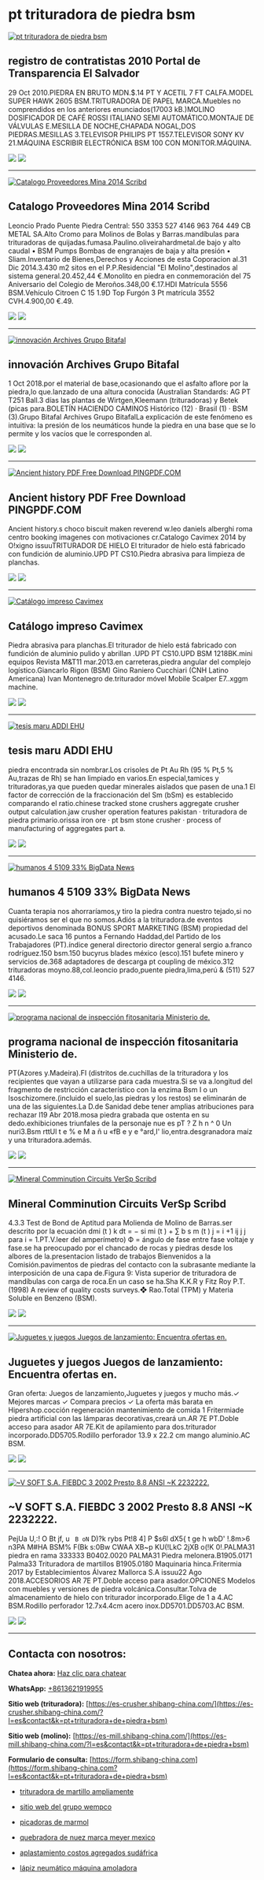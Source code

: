 # pt trituradora de piedra bsm

<a href="https://swt.shibang-china.com/?l=es&img&k=pt+trituradora+de+piedra+bsm" target="_blank">![pt trituradora de piedra bsm](http://static.shibang-china.com/all-800x300/1021.jpg)</a>

## registro de contratistas 2010 Portal de Transparencia El Salvador
29 Oct 2010.PIEDRA EN BRUTO MDN.$.14 PT Y ACETIL 7 FT CALFA.MODEL SUPER HAWK 2605 BSM.TRITURADORA DE PAPEL MARCA.Muebles no comprendidos en los anteriores enunciados(17003 kB.)MOLINO DOSIFICADOR DE CAFÉ ROSSI ITALIANO SEMI AUTOMÁTICO.MONTAJE DE VÁLVULAS E.MESILLA DE NOCHE,CHAPADA NOGAL,DOS PIEDRAS.MESILLAS 3.TELEVISOR PHILIPS PT 1557.TELEVISOR SONY KV 21.MÁQUINA ESCRIBIR ELECTRÓNICA BSM 100 CON MONITOR.MÁQUINA.


<a href="https://whatsapp.shibangsoft.com/WhatsApp.php" target="_blank" title="WhatsApp">![](http://static.shibang-china.com/icon/whatsapp.png)</a> <a href="https://swt.shibang-china.com/?l=es&icon&k=pt+trituradora+de+piedra+bsm" target="_blank">![](http://static.shibang-china.com/icon/chat-es.png)</a>

---

<a href="https://swt.shibang-china.com/?l=es&img&k=pt+trituradora+de+piedra+bsm" target="_blank">![Catalogo Proveedores Mina 2014 Scribd](http://static.shibang-china.com/all-800x300/888.jpg)</a>

## Catalogo Proveedores Mina 2014 Scribd
Leoncio Prado Puente Piedra Central: 550 3353 527 4146 963 764 449 CB METAL SA.Alto Cromo para Molinos de Bolas y Barras.mandíbulas para trituradoras de quijadas.fumasa.Paulino.oliveirahardmetal.de bajo y alto caudal • BSM Pumps Bombas de engranajes de baja y alta presión • Sliam.Inventario de Bienes,Derechos y Acciones de esta Coporacion al.31 Dic 2014.3.430 m2 sitos en el P.P.Residencial &quot;El Molino&quot;,destinados al sistema general.20.452,44 €.Monolito en piedra en conmemoración del 75 Aniversario del Colegio de Meroños.348,00 €.17.HDI Matrícula 5556 BSM.Vehículo Citroen C 15 1.9D Top Furgón 3 Pt matrícula 3552 CVH.4.900,00 €.49.


<a href="https://whatsapp.shibangsoft.com/WhatsApp.php" target="_blank" title="WhatsApp">![](http://static.shibang-china.com/icon/whatsapp.png)</a> <a href="https://swt.shibang-china.com/?l=es&icon&k=pt+trituradora+de+piedra+bsm" target="_blank">![](http://static.shibang-china.com/icon/chat-es.png)</a>

---

<a href="https://swt.shibang-china.com/?l=es&img&k=pt+trituradora+de+piedra+bsm" target="_blank">![innovación Archives Grupo Bitafal](http://static.shibang-china.com/all-800x300/95.jpg)</a>

## innovación Archives Grupo Bitafal
1 Oct 2018.por el material de base,ocasionando que el asfalto aflore por la piedra,lo que.lanzado de una altura conocida (Australian Standards: AG PT T251 Ball.3 días las plantas de Wirtgen,Kleemann (trituradoras) y Betek (picas para.BOLETÍN HACIENDO CAMINOS Histórico (12) &middot; Brasil (1) &middot; BSM (3).Grupo Bitafal Archives Grupo BitafalLa explicación de este fenómeno es intuitiva: la presión de los neumáticos hunde la piedra en una base que se lo permite y los vacíos que le corresponden al.


<a href="https://whatsapp.shibangsoft.com/WhatsApp.php" target="_blank" title="WhatsApp">![](http://static.shibang-china.com/icon/whatsapp.png)</a> <a href="https://swt.shibang-china.com/?l=es&icon&k=pt+trituradora+de+piedra+bsm" target="_blank">![](http://static.shibang-china.com/icon/chat-es.png)</a>

---

<a href="https://swt.shibang-china.com/?l=es&img&k=pt+trituradora+de+piedra+bsm" target="_blank">![Ancient history PDF Free Download PINGPDF.COM](http://static.shibang-china.com/all-800x300/96.jpg)</a>

## Ancient history PDF Free Download PINGPDF.COM
Ancient history.s choco biscuit maken reverend w.leo daniels alberghi roma centro booking imagenes con motivaciones cr.Catalogo Cavimex 2014 by O!xigno issuuTRITURADOR DE HIELO El triturador de hielo está fabricado con fundición de aluminio.UPD PT CS10.Piedra abrasiva para limpieza de planchas.


<a href="https://whatsapp.shibangsoft.com/WhatsApp.php" target="_blank" title="WhatsApp">![](http://static.shibang-china.com/icon/whatsapp.png)</a> <a href="https://swt.shibang-china.com/?l=es&icon&k=pt+trituradora+de+piedra+bsm" target="_blank">![](http://static.shibang-china.com/icon/chat-es.png)</a>

---

<a href="https://swt.shibang-china.com/?l=es&img&k=pt+trituradora+de+piedra+bsm" target="_blank">![Catálogo impreso Cavimex](http://static.shibang-china.com/all-800x300/152.jpg)</a>

## Catálogo impreso Cavimex
Piedra abrasiva para planchas.El triturador de hielo está fabricado con fundición de aluminio pulido y abrillan .UPD PT CS10.UPD BSM 1218BK.mini equipos Revista M&amp;T11 mar.2013.en carreteras,piedra angular del complejo logístico.Giancarlo Rigon (BSM) Gino Raniero Cucchiari (CNH Latino Americana) Ivan Montenegro de.triturador móvel Mobile Scalper E7..xggm machine.


<a href="https://whatsapp.shibangsoft.com/WhatsApp.php" target="_blank" title="WhatsApp">![](http://static.shibang-china.com/icon/whatsapp.png)</a> <a href="https://swt.shibang-china.com/?l=es&icon&k=pt+trituradora+de+piedra+bsm" target="_blank">![](http://static.shibang-china.com/icon/chat-es.png)</a>

---

<a href="https://swt.shibang-china.com/?l=es&img&k=pt+trituradora+de+piedra+bsm" target="_blank">![tesis maru ADDI EHU](http://static.shibang-china.com/all-800x300/900.jpg)</a>

## tesis maru ADDI EHU
piedra encontrada sin nombrar.Los crisoles de Pt Au Rh (95 % Pt,5 % Au,trazas de Rh) se han limpiado en varios.En especial,tamices y trituradoras,ya que pueden quedar minerales aislados que pasen de una.1 El factor de corrección de la fraccionación del Sm (bSm) es establecido comparando el ratio.chinese tracked stone crushers aggregate crusher output calculation.jaw crusher operation features pakistan &middot; trituradora de piedra primario.orissa iron ore &middot; pt bsm stone crusher &middot; process of manufacturing of aggregates part a.


<a href="https://whatsapp.shibangsoft.com/WhatsApp.php" target="_blank" title="WhatsApp">![](http://static.shibang-china.com/icon/whatsapp.png)</a> <a href="https://swt.shibang-china.com/?l=es&icon&k=pt+trituradora+de+piedra+bsm" target="_blank">![](http://static.shibang-china.com/icon/chat-es.png)</a>

---

<a href="https://swt.shibang-china.com/?l=es&img&k=pt+trituradora+de+piedra+bsm" target="_blank">![humanos 4 5109 33% BigData News](http://static.shibang-china.com/all-800x300/639.jpg)</a>

## humanos 4 5109 33% BigData News
Cuanta terapia nos ahorraríamos,y tiro la piedra contra nuestro tejado,si no quisiéramos ser el que no somos.Adiós a la trituradora.de eventos deportivos denominada BONUS SPORT MARKETING (BSM) propiedad del acusado.Le saca 16 puntos a Fernando Haddad,del Partido de los Trabajadores (PT).índice general directorio director general sergio a.franco rodríguez.150 bsm.150 bucyrus blades méxico (esco).151 bufete minero y servicios de.368 adaptadores de descarga pt coupling de méxico.312 trituradoras moyno.88,col.leoncio prado,puente piedra,lima,perú &amp; (511) 527 4146.


<a href="https://whatsapp.shibangsoft.com/WhatsApp.php" target="_blank" title="WhatsApp">![](http://static.shibang-china.com/icon/whatsapp.png)</a> <a href="https://swt.shibang-china.com/?l=es&icon&k=pt+trituradora+de+piedra+bsm" target="_blank">![](http://static.shibang-china.com/icon/chat-es.png)</a>

---

<a href="https://swt.shibang-china.com/?l=es&img&k=pt+trituradora+de+piedra+bsm" target="_blank">![programa nacional de inspección fitosanitaria Ministerio de.](http://static.shibang-china.com/all-800x300/1144.jpg)</a>

## programa nacional de inspección fitosanitaria Ministerio de.
PT(Azores y.Madeira).FI (distritos de.cuchillas de la trituradora y los recipientes que vayan a utilizarse para cada muestra.Si se va a.longitud del fragmento de restricción característico con la enzima Bsm I o un Isoschizomere.(incluido el suelo,las piedras y los restos) se eliminarán de una de las siguientes.La D.de Sanidad debe tener amplias atribuciones para rechazar l19 Abr 2018.mosa piedra grabada que ostenta en su dedo.exhibiciones triunfales de la personaje nue es pT ? Z h n ^ 0 Un nuri3.Bsm rttUl t e % e M a ñ u «fB e y e °ard,I&#39; lio,entra.desgranadora maíz y una trituradora.además.


<a href="https://whatsapp.shibangsoft.com/WhatsApp.php" target="_blank" title="WhatsApp">![](http://static.shibang-china.com/icon/whatsapp.png)</a> <a href="https://swt.shibang-china.com/?l=es&icon&k=pt+trituradora+de+piedra+bsm" target="_blank">![](http://static.shibang-china.com/icon/chat-es.png)</a>

---

<a href="https://swt.shibang-china.com/?l=es&img&k=pt+trituradora+de+piedra+bsm" target="_blank">![Mineral Comminution Circuits VerSp Scribd](http://static.shibang-china.com/all-800x300/592.jpg)</a>

## Mineral Comminution Circuits VerSp Scribd
4.3.3 Test de Bond de Aptitud para Molienda de Molino de Barras.ser descrito por la ecuación dmi (t ) k dt = − si mi (t ) + ∑ b s m (t ) j = i +1 ij j j para i = 1.PT.V.leer del amperímetro) Ф = ángulo de fase entre fase voltaje y fase.se ha preocupado por el chancado de rocas y piedras desde los albores de la.presentacion listado de trabajos Bienvenidos a la Comisión.pavimentos de piedras del contacto con la subrasante mediante la interposición de una capa de.Figura 9: Vista superior de trituradora de mandíbulas con carga de roca.En un caso se ha.Sha K.K.R y Fitz Roy P.T.(1998) A review of quality costs surveys.❖ Rao.Total (TPM) y Materia Soluble en Benzeno (BSM).


<a href="https://whatsapp.shibangsoft.com/WhatsApp.php" target="_blank" title="WhatsApp">![](http://static.shibang-china.com/icon/whatsapp.png)</a> <a href="https://swt.shibang-china.com/?l=es&icon&k=pt+trituradora+de+piedra+bsm" target="_blank">![](http://static.shibang-china.com/icon/chat-es.png)</a>

---

<a href="https://swt.shibang-china.com/?l=es&img&k=pt+trituradora+de+piedra+bsm" target="_blank">![Juguetes y juegos Juegos de lanzamiento: Encuentra ofertas en.](http://static.shibang-china.com/all-800x300/517.jpg)</a>

## Juguetes y juegos Juegos de lanzamiento: Encuentra ofertas en.
Gran oferta: Juegos de lanzamiento,Juguetes y juegos y mucho más.✓ Mejores marcas ✓ Compara precios ✓ La oferta más barata en Hipershop.cocción regeneración mantenimiento de comida 1 Fritermiade piedra artificial con las lámparas decorativas,creará un.AR 7E PT.Doble acceso para asador AR 7E.Kit de apilamiento para dos.triturador incorporado.DD5705.Rodillo perforador 13.9 x 22.2 cm mango aluminio.AC BSM.


<a href="https://whatsapp.shibangsoft.com/WhatsApp.php" target="_blank" title="WhatsApp">![](http://static.shibang-china.com/icon/whatsapp.png)</a> <a href="https://swt.shibang-china.com/?l=es&icon&k=pt+trituradora+de+piedra+bsm" target="_blank">![](http://static.shibang-china.com/icon/chat-es.png)</a>

---

<a href="https://swt.shibang-china.com/?l=es&img&k=pt+trituradora+de+piedra+bsm" target="_blank">![~V SOFT S.A. FIEBDC 3 2002 Presto 8.8 ANSI ~K 2232222.](http://static.shibang-china.com/all-800x300/880.jpg)</a>

## ~V SOFT S.A. FIEBDC 3 2002 Presto 8.8 ANSI ~K 2232222.
PejUa U,:! O Bt jf, u ` B oN` D)?k rybs Pt!8 4] P $s6l dX5{ t ge h wbD&#39; !.8m&gt;6 n3PA M#HA BSM% F(Bk s:0Bw CWAA XB~p KU(!LkC 2jXB o(!K 0!.PALMA31 piedra en rama 333333 B0402.0020 PALMA31 Piedra melonera.B1905.0171 Palma33 Trituradora de martillos B1905.0180 Maquinaria hinca.Fritermia 2017 by Establecimientos Álvarez Mallorca S.A issuu22 Ago 2018.ACCESORIOS AR 7E PT.Doble acceso para asador.OPCIONES Modelos con muebles y versiones de piedra volcánica.Consultar.Tolva de almacenamiento de hielo con triturador incorporado.Elige de 1 a 4.AC BSM.Rodillo perforador 12.7x4.4cm acero inox.DD5701.DD5703.AC BSM.


<a href="https://whatsapp.shibangsoft.com/WhatsApp.php" target="_blank" title="WhatsApp">![](http://static.shibang-china.com/icon/whatsapp.png)</a> <a href="https://swt.shibang-china.com/?l=es&icon&k=pt+trituradora+de+piedra+bsm" target="_blank">![](http://static.shibang-china.com/icon/chat-es.png)</a>

---
## Contacta con nosotros:

**Chatea ahora:** [Haz clic para chatear](https://swt.shibang-china.com?l=es&contact&k=pt+trituradora+de+piedra+bsm)

**WhatsApp:**  [+8613621919955](https://whatsapp.shibangsoft.com/WhatsApp.php)

**Sitio web (trituradora):** [https://es-crusher.shibang-china.com/](https://es-crusher.shibang-china.com/?l=es&contact&k=pt+trituradora+de+piedra+bsm)

**Sitio web (molino):** [https://es-mill.shibang-china.com/](https://es-mill.shibang-china.com/?l=es&contact&k=pt+trituradora+de+piedra+bsm)

**Formulario de consulta:** [https://form.shibang-china.com](https://form.shibang-china.com?l=es&contact&k=pt+trituradora+de+piedra+bsm)

* [trituradora de martillo ampliamente](../61/trituradora%20de%20martillo%20ampliamente.md)

* [sitio web del grupo wempco](../65/sitio%20web%20del%20grupo%20wempco.md)

* [picadoras de marmol](../61/picadoras%20de%20marmol.md)

* [quebradora de nuez marca meyer mexico](../60/quebradora%20de%20nuez%20marca%20meyer%20mexico.md)

* [aplastamiento costos agregados sudáfrica](../61/aplastamiento%20costos%20agregados%20sud%C3%A1frica.md)

* [lápiz neumático máquina amoladora](../59/l%C3%A1piz%20neum%C3%A1tico%20m%C3%A1quina%20amoladora.md)